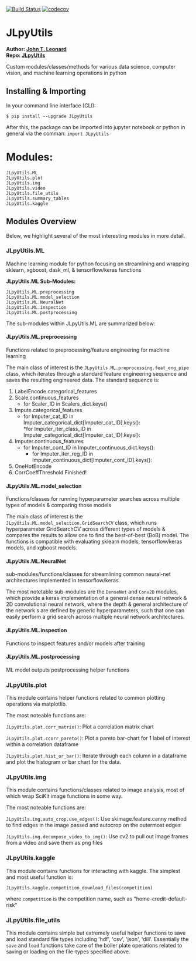 [![Build Status](https://travis-ci.com/jlnerd/JLpyUtils.svg?branch=master)](https://travis-ci.com/jlnerd/JLpyUtils)
[![codecov](https://codecov.io/gh/jlnerd/JLpyUtils/branch/master/graph/badge.svg)](https://codecov.io/gh/jlnerd/JLpyUtils)


# JLpyUtils
__Author: [John T. Leonard](https://www.linkedin.com/in/johntleonard/)__<br>
__Repo: [JLpyUtils](https://github.com/jlnerd/JLpyUtils)__

Custom modules/classes/methods for various data science, computer vision, and machine learning operations in python
    
## Installing & Importing
In your command line interface (CLI):
```
$ pip install --upgrade JLpyUtils
```
After this, the package can be imported into jupyter notebook or python in general via the comman:
```import JLpyUtils```


# Modules:
```
JLpyUtils.ML
JLpyUtils.plot
JLpyUtils.img
JLpyUtils.video
JLpyUtils.file_utils
JLpyUtils.summary_tables
JLpyUtils.kaggle
```

## Modules Overview

Below, we highlight several of the most interesting modules in more detail.

### JLpyUtils.ML
Machine learning module for python focusing on streamlining and wrapping sklearn, xgboost, dask_ml, & tensorflow/keras functions

__JLpyUtils.ML Sub-Modules:__
```
JLpyUtils.ML.preprocessing 
JLpyUtils.ML.model_selection
JLpyUtils.ML.NeuralNet
JLpyUtils.ML.inspection
JLpyUtils.ML.postprocessing
````

The sub-modules within JLpyUtils.ML are summarized below:

#### JLpyUtils.ML.preprocessing 
Functions related to preprocessing/feature engineering for machine learning

The main class of interest is the ```JLpyUtils.ML.preprocessing.feat_eng_pipe``` class, which iterates through a standard feature engineering sequence and saves the resulting engineered data. The standard sequence is:

1. LabelEncode.categorical_features
2. Scale.continuous_features
    * for Scaler_ID in Scalers_dict.keys()
3. Impute.categorical_features
    * for Imputer_cat_ID in Imputer_categorical_dict[Imputer_cat_ID].keys():<br>
        *for Imputer_iter_class_ID in Imputer_categorical_dict[Imputer_cat_ID].keys():
4. Imputer.continuous_features
    * for Imputer_cont_ID in Imputer_continuous_dict.keys():
        * for Imputer_iter_reg_ID in Imputer_continuous_dict[Imputer_cont_ID].keys():
5. OneHotEncode
6. CorrCoeffThreshold
Finished!
        
#### JLpyUtils.ML.model_selection
Functions/classes for running hyperparameter searches across multiple types of models & comparing those models

The main class of interest is the ```JLpyUtils.ML.model_selection.GridSearchCV``` class, which runs hyperparameter GridSearchCV across different types of models & compares the results to allow one to find the best-of-best (BoB) model. The functions is compatible with evaluating sklearn models, tensorflow/keras models, and xgboost models.

#### JLpyUtils.ML.NeuralNet
sub-modules/functions/classes for streamlining common neural-net architectures implemented in tensorflow/keras.

The most notetable sub-modules are the ```DenseNet``` and ```Conv2D``` modules, which provide a keras implementation of a general dense neural network & 2D convolutional neural network, where the depth & general architecture of the network s are defined by generic hyperparameters, such that one can easily perform a grid search across multiple neural network architectures.

#### JLpyUtils.ML.inspection
Functions to inspect features and/or models after training

#### JLpyUtils.ML.postprocessing
ML model outputs postprocessing helper functions


### JLpyUtils.plot
This module contains helper functions related to common plotting operations via matplotlib.

The most noteable functions are:

```JLpyUtils.plot.corr_matrix()```: Plot a correlation matrix chart

```JLpyUtils.plot.ccorr_pareto()```: Plot a pareto bar-chart for 1 label of interest within a correlation dataframe

```JLpyUtils.plot.hist_or_bar()```: Iterate through each column in a dataframe and plot the histogram or bar chart for the data.

### JLpyUtils.img
This module contains functions/classes related to image analysis, most of which wrap SciKit image functions in some way.

The most noteable functions are: 

```JLpyUtils.img.auto_crop.use_edges()```: Use skimage.feature.canny method to find edges in the image passed and autocrop on the outermost edges

```JLpyUtils.img.decompose_video_to_img()```: Use cv2 to pull out image frames from a video and save them as png files


### JLpyUtils.kaggle
This module contains functions for interacting with kaggle. The simplest and most useful function is:
```
JLpyUtils.kaggle.competition_download_files(competition)
```
where ```competition``` is the competition name, such as  "home-credit-default-risk"

### JLpyUtils.file_utils
This module contains simple but extremely useful helper functions to save and load standard file types including 'hdf', 'csv', 'json', 'dill'. Essentially the ```save``` and ```load``` functions take care of the boiler plate operations related to saving or loading on the file-types specified above.

